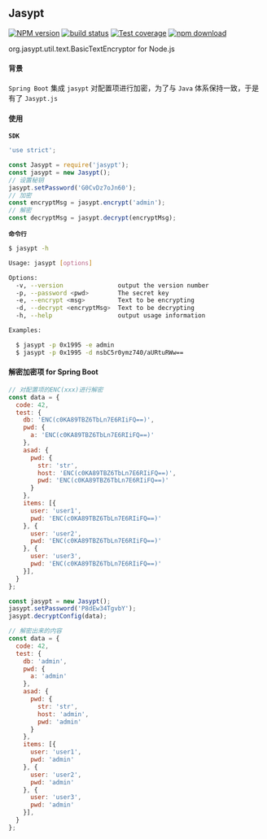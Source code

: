 ## Jasypt

[![NPM version][npm-image]][npm-url]
[![build status][travis-image]][travis-url]
[![Test coverage][codecov-image]][codecov-url]
[![npm download][download-image]][download-url]

[npm-image]: https://img.shields.io/npm/v/jasypt.svg?style=flat-square
[npm-url]: https://www.npmjs.com/package/jasypt
[travis-image]: https://img.shields.io/travis/rickyes/jasypt.svg?style=flat-square
[travis-url]: https://travis-ci.org/rickyes/jasypt
[codecov-image]: https://codecov.io/gh/rickyes/jasypt/branch/master/graph/badge.svg
[codecov-url]: https://codecov.io/github/rickyes/jasypt?branch=master
[download-image]: https://img.shields.io/npm/dm/jasypt.svg?style=flat-square
[download-url]: https://npmjs.org/package/jasypt

org.jasypt.util.text.BasicTextEncryptor for Node.js

#### 背景
`Spring Boot` 集成 `jasypt` 对配置项进行加密，为了与 `Java` 体系保持一致，于是有了 `Jasypt.js`

#### 使用
**`SDK`**
``` js
'use strict';

const Jasypt = require('jasypt');
const jasypt = new Jasypt();
// 设置秘钥
jasypt.setPassword('G0CvDz7oJn60');
// 加密
const encryptMsg = jasypt.encrypt('admin');
// 解密
const decryptMsg = jasypt.decrypt(encryptMsg);
```

**`命令行`**
``` sh
$ jasypt -h

Usage: jasypt [options]

Options:
  -v, --version               output the version number
  -p, --password <pwd>        The secret key
  -e, --encrypt <msg>         Text to be encrypting
  -d, --decrypt <encryptMsg>  Text to be decrypting
  -h, --help                  output usage information

Examples:

  $ jasypt -p 0x1995 -e admin
  $ jasypt -p 0x1995 -d nsbC5r0ymz740/aURtuRWw==
```

#### 解密加密项 for Spring Boot
``` js
// 对配置项的ENC(xxx)进行解密
const data = {
  code: 42,
  test: {
    db: 'ENC(c0KA89TBZ6TbLn7E6RIiFQ==)',
    pwd: {
      a: 'ENC(c0KA89TBZ6TbLn7E6RIiFQ==)'
    },
    asad: {
      pwd: {
        str: 'str',
        host: 'ENC(c0KA89TBZ6TbLn7E6RIiFQ==)',
        pwd: 'ENC(c0KA89TBZ6TbLn7E6RIiFQ==)'
      }
    },
    items: [{
      user: 'user1',
      pwd: 'ENC(c0KA89TBZ6TbLn7E6RIiFQ==)'
    }, {
      user: 'user2',
      pwd: 'ENC(c0KA89TBZ6TbLn7E6RIiFQ==)'
    }, {
      user: 'user3',
      pwd: 'ENC(c0KA89TBZ6TbLn7E6RIiFQ==)'
    }],
  }
};

const jasypt = new Jasypt();
jasypt.setPassword('P8dEw34TgvbY');
jasypt.decryptConfig(data);
```
``` js
// 解密出来的内容
const data = {
  code: 42,
  test: {
    db: 'admin',
    pwd: {
      a: 'admin'
    },
    asad: {
      pwd: {
        str: 'str',
        host: 'admin',
        pwd: 'admin'
      }
    },
    items: [{
      user: 'user1',
      pwd: 'admin'
    }, {
      user: 'user2',
      pwd: 'admin'
    }, {
      user: 'user3',
      pwd: 'admin'
    }],
  }
};
```
